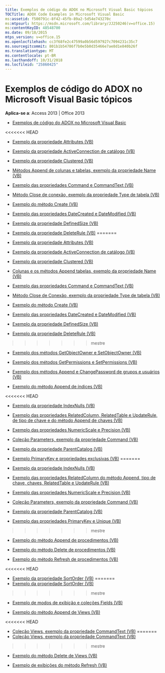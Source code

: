 ```yaml
---
title: Exemplos de código do ADOX no Microsoft Visual Basic tópicos
TOCTitle: ADOX Code Examples in Microsoft Visual Basic
ms:assetid: f500791c-8f42-45fb-89a2-5d54e743270c
ms:mtpsurl: https://msdn.microsoft.com/library/JJ250246(v=office.15)
ms:contentKeyID: 48548700
ms.date: 09/18/2015
mtps_version: v=office.15
ms.openlocfilehash: cc3f68fe2c47599a0b56d597927c7094231c35c7
ms.sourcegitcommit: 801b1b54786f7b0e5b0d35466e7ae8d1e840b26f
ms.translationtype: MT
ms.contentlocale: pt-BR
ms.lasthandoff: 10/31/2018
ms.locfileid: "25860425"
---
```

# <a name="adox-code-examples-in-microsoft-visual-basic-topics"></a>Exemplos de código do ADOX no Microsoft Visual Basic tópicos


**Aplica-se a**: Access 2013 | Office 2013


  - [Exemplos de código do ADOX no Microsoft Visual Basic](adox-code-examples-in-microsoft-visual-basic.md)

<<<<<<< HEAD
  - [Exemplo da propriedade Attributes (VB)](attributes-property-example-vb.md)

  - [Exemplo da propriedade ActiveConnection de catálogo (VB)](catalog-activeconnection-property-example-vb.md)

  - [Exemplo da propriedade Clustered (VB)](clustered-property-example-vb.md)

  - [Métodos Append de colunas e tabelas, exemplo da propriedade Name (VB)](columns-and-tables-append-methods-name-property-example-vb.md)

  - [Exemplo das propriedades Command e CommandText (VB)](command-and-commandtext-properties-example-vb.md)

  - [Método Close de conexão, exemplo da propriedade Type de tabela (VB)](connection-close-method-table-type-property-example-vb.md)

  - [Exemplo do método Create (VB)](create-method-example-vb.md)

  - [Exemplo das propriedades DateCreated e DateModified (VB)](datecreated-and-datemodified-properties-example-vb.md)

  - [Exemplo da propriedade DefinedSize (VB)](definedsize-property-example-vb.md)

  - [Exemplo da propriedade DeleteRule (VB)](deleterule-property-example-vb.md)
=======
  - [Exemplo da propriedade Attributes (VB)](attributes-property-example-vb.md)

  - [Exemplo da propriedade ActiveConnection de catálogo (VB)](catalog-activeconnection-property-example-vb.md)

  - [Exemplo da propriedade Clustered (VB)](clustered-property-example-vb.md)

  - [Colunas e os métodos Append tabelas, exemplo da propriedade Name (VB)](columns-and-tables-append-methods-name-property-example-vb.md)

  - [Exemplo das propriedades Command e CommandText (VB)](command-and-commandtext-properties-example-vb.md)

  - [Método Close de Conexão, exemplo da propriedade Type de tabela (VB)](connection-close-method-table-type-property-example-vb.md)

  - [Exemplo do método Create (VB)](create-method-example-vb.md)

  - [Exemplo das propriedades DateCreated e DateModified (VB)](datecreated-and-datemodified-properties-example-vb.md)

  - [Exemplo da propriedade DefinedSize (VB)](definedsize-property-example-vb.md)

  - [Exemplo da propriedade DeleteRule (VB)](deleterule-property-example-vb.md)
>>>>>>> mestre

  - [Exemplo dos métodos GetObjectOwner e SetObjectOwner (VB)](getobjectowner-and-setobjectowner-methods-example-vb.md)

  - [Exemplo dos métodos GetPermissions e SetPermissions (VB)](getpermissions-and-setpermissions-methods-example-vb.md)

  - [Exemplo dos métodos Append e ChangePassword de grupos e usuários (VB)](groups-and-users-append-changepassword-methods-example-vb.md)

  - [Exemplo do método Append de índices (VB)](indexes-append-method-example-vb.md)

<<<<<<< HEAD
  - [Exemplo da propriedade IndexNulls (VB)](indexnulls-property-example-vb.md)

  - [Exemplo das propriedades RelatedColumn, RelatedTable e UpdateRule, de tipo de chave e do método Append de chaves (VB)](keys-append-method-key-type-relatedcolumn-relatedtable-and-updaterule-properties-example-vb.md)

  - [Exemplo das propriedades NumericScale e Precision (VB)](numericscale-and-precision-properties-example-vb.md)

  - [Coleção Parameters, exemplo da propriedade Command (VB)](parameters-collection-command-property-example-vb.md)

  - [Exemplo da propriedade ParentCatalog (VB)](parentcatalog-property-example-vb.md)

  - [Exemplo PrimaryKey e propriedades exclusivas (VB)](primarykey-and-unique-properties-example-vb.md)
=======
  - [Exemplo da propriedade IndexNulls (VB)](indexnulls-property-example-vb.md)

  - [Exemplo das propriedades RelatedColumn do método Append, tipo de chave, chaves, RelatedTable e UpdateRule (VB)](keys-append-method-key-type-relatedcolumn-relatedtable-and-updaterule-properties-example-vb.md)

  - [Exemplo das propriedades NumericScale e Precision (VB)](numericscale-and-precision-properties-example-vb.md)

  - [Coleção Parameters, exemplo da propriedade Command (VB)](parameters-collection-command-property-example-vb.md)

  - [Exemplo da propriedade ParentCatalog (VB)](parentcatalog-property-example-vb.md)

  - [Exemplo das propriedades PrimaryKey e Unique (VB)](primarykey-and-unique-properties-example-vb.md)
>>>>>>> mestre

  - [Exemplo do método Append de procedimentos (VB)](procedures-append-method-example-vb.md)

  - [Exemplo do método Delete de procedimentos (VB)](procedures-delete-method-example-vb.md)

  - [Exemplo do método Refresh de procedimentos (VB)](procedures-refresh-method-example-vb.md)

<<<<<<< HEAD
  - [Exemplo da propriedade SortOrder (VB)](sortorder-property-example-vb.md)
=======
  - [Exemplo da propriedade SortOrder (VB)](sortorder-property-example-vb.md)
>>>>>>> mestre

  - [Exemplo de modos de exibição e coleções Fields (VB)](views-and-fields-collections-example-vb.md)

  - [Exemplo do método Append de Views (VB)](views-append-method-example-vb.md)

<<<<<<< HEAD
  - [Coleção Views, exemplo da propriedade CommandText (VB)](views-collection-commandtext-property-example-vb.md)
=======
  - [Coleção Views, exemplo da propriedade CommandText (VB)](views-collection-commandtext-property-example-vb.md)
>>>>>>> mestre

  - [Exemplo do método Delete de Views (VB)](views-delete-method-example-vb.md)

  - [Exemplo de exibições do método Refresh (VB)](views-refresh-method-example-vb.md)

